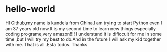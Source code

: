 # hello-world
HI  Github,my name is kundela from China,I am trying to start Python even I am 37 years old now.It is my second time to learn new things especially coding programe,very amazon!!!! I understand it is dificcult for me in some time ,but I will try my best to do.And in the future I will ask my kid together with me.
That is all .Esta todos.
Thanks 
